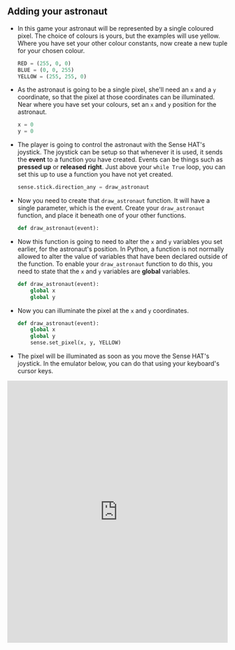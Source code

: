 ## Adding your astronaut

- In this game your astronaut will be represented by a single coloured pixel. The choice of colours is yours, but the examples will use yellow. Where you have set your other colour constants, now create a new tuple for your chosen colour.

	```python
	RED = (255, 0, 0)
	BLUE = (0, 0, 255)
	YELLOW = (255, 255, 0)
	```

- As the astronaut is going to be a single pixel, she'll need an `x` and a `y` coordinate, so that the pixel at those coordinates can be illuminated. Near where you have set your colours, set an `x` and `y` position for the astronaut.

	```python
	x = 0
	y = 0
	```

- The player is going to control the astronaut with the Sense HAT's joystick. The joystick can be setup so that whenever it is used, it sends the **event** to a function you have created. Events can be things such as **pressed up** or **released right**. Just above your `while True` loop, you can set this up to use a function you have not yet created.

	```python
	sense.stick.direction_any = draw_astronaut
	```
- Now you need to create that `draw_astronaut` function. It will have a single parameter, which is the event. Create your `draw_astronaut` function, and place it beneath one of your other functions.

	```python
	def draw_astronaut(event):
	```

- Now this function is going to need to alter the `x` and `y` variables you set earlier, for the astronaut's position. In Python, a function is not normally allowed to alter the value of variables that have been declared outside of the function. To enable your `draw_astronaut` function to do this, you need to state that the `x` and `y` variables are **global** variables.

	```python
	def draw_astronaut(event):
		global x
		global y
	```

- Now you can illuminate the pixel at the `x` and `y` coordinates.

	```python
	def draw_astronaut(event):
		global x
		global y
		sense.set_pixel(x, y, YELLOW)
	```

- The pixel will be illuminated as soon as you move the Sense HAT's joystick. In the emulator below, you can do that using your keyboard's cursor keys.

<iframe src="https://trinket.io/embed/python/a3444b6288" width="100%" height="600" frameborder="0" marginwidth="0" marginheight="0" allowfullscreen></iframe>

